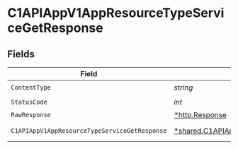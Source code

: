 # C1APIAppV1AppResourceTypeServiceGetResponse


## Fields

| Field                                                                                                                     | Type                                                                                                                      | Required                                                                                                                  | Description                                                                                                               |
| ------------------------------------------------------------------------------------------------------------------------- | ------------------------------------------------------------------------------------------------------------------------- | ------------------------------------------------------------------------------------------------------------------------- | ------------------------------------------------------------------------------------------------------------------------- |
| `ContentType`                                                                                                             | *string*                                                                                                                  | :heavy_check_mark:                                                                                                        | N/A                                                                                                                       |
| `StatusCode`                                                                                                              | *int*                                                                                                                     | :heavy_check_mark:                                                                                                        | N/A                                                                                                                       |
| `RawResponse`                                                                                                             | [*http.Response](https://pkg.go.dev/net/http#Response)                                                                    | :heavy_minus_sign:                                                                                                        | N/A                                                                                                                       |
| `C1APIAppV1AppResourceTypeServiceGetResponse`                                                                             | [*shared.C1APIAppV1AppResourceTypeServiceGetResponse](../../models/shared/c1apiappv1appresourcetypeservicegetresponse.md) | :heavy_minus_sign:                                                                                                        | Successful response                                                                                                       |